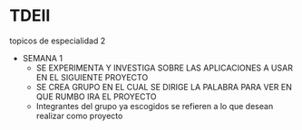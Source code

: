 # TDEII
topicos de especialidad 2

- SEMANA 1 
  - SE EXPERIMENTA Y INVESTIGA SOBRE LAS APLICACIONES A USAR EN EL SIGUIENTE PROYECTO
  - SE CREA GRUPO EN EL CUAL SE DIRIGE LA PALABRA PARA VER EN QUE RUMBO IRA EL PROYECTO
  - Integrantes del grupo ya escogidos se refieren a lo que desean realizar como proyecto
 

